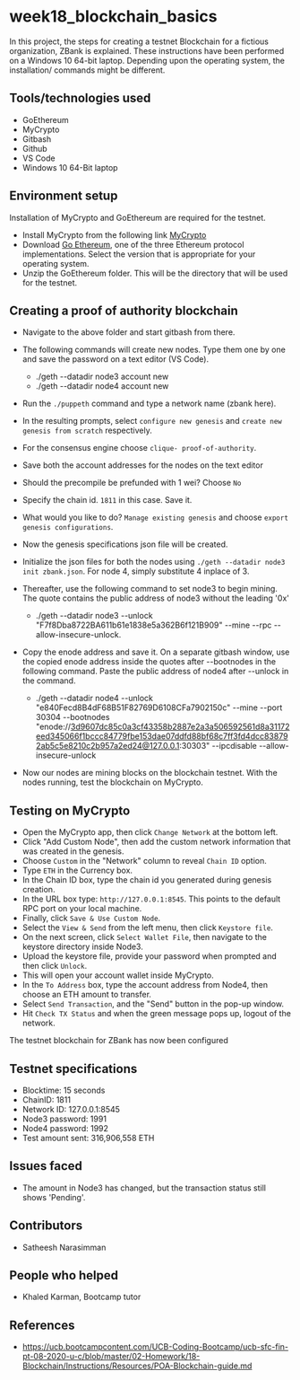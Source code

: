 # week18_blockchain_basics
In this project, the steps for creating a testnet Blockchain for a fictious organization, ZBank is explained. These instructions have been performed on a Windows 10 64-bit laptop. Depending upon the operating system, the installation/ commands might be different.

## Tools/technologies used
- GoEthereum
- MyCrypto
- Gitbash
- Github
- VS Code
- Windows 10 64-Bit laptop

## Environment setup
Installation of MyCrypto and GoEthereum are required for the testnet.
- Install MyCrypto from the following link [MyCrypto](https://www.mycrypto.com/)
- Download [Go Ethereum](https://geth.ethereum.org/), one of the three Ethereum protocol implementations. Select the version that is appropriate for your operating system.
- Unzip the GoEthereum folder. This will be the directory that will be used for the testnet.

## Creating a proof of authority blockchain
- Navigate to the above folder and start gitbash from there.
- The following commands will create new nodes. Type them one by one and save the password on a text editor (VS Code).
    * ./geth --datadir node3 account new
    * ./geth --datadir node4 account new
    
- Run the `./puppeth` command and type a network name (zbank here).
- In the resulting prompts, select `configure new genesis` and `create new genesis from scratch` respectively.
- For the consensus engine choose `clique- proof-of-authority`.
- Save both the account addresses for the nodes on the text editor
- Should the precompile be prefunded with 1 wei? Choose `No`
- Specify the chain id. `1811` in this case. Save it.
- What would you like to do? `Manage existing genesis` and choose `export genesis configurations`.
- Now the genesis specifications json file will be created.
- Initialize the json files for both the nodes using `./geth --datadir node3 init zbank.json`. For node 4, simply substitute 4 inplace of 3.

- Thereafter, use the following command to set node3 to begin mining. The quote contains the public address of node3 without the leading '0x'
    * ./geth --datadir node3 --unlock "F7f8Dba8722BA611b61e1838e5a362B6f121B909" --mine --rpc --allow-insecure-unlock.
- Copy the enode address and save it. On a separate gitbash window, use the copied enode address inside the quotes after --bootnodes in the following command. Paste the public address of node4 after --unlock in the command.
    * ./geth --datadir node4 --unlock "e840Fecd8B4dF68B51F82769D6108CFa7902150c" --mine --port 30304 --bootnodes "enode://3d9607dc85c0a3cf43358b2887e2a3a506592561d8a31172eed345066f1bccc84779fbe153dae07ddfd88bf68c7ff3fd4dcc838792ab5c5e8210c2b957a2ed24@127.0.0.1:30303" --ipcdisable --allow-insecure-unlock
    
- Now our nodes are mining blocks on the blockchain testnet. With the nodes running, test the blockchain on MyCrypto.

## Testing on MyCrypto
- Open the MyCrypto app, then click `Change Network` at the bottom left.
- Click "Add Custom Node", then add the custom network information that was created in the genesis.
- Choose `Custom` in the "Network" column to reveal `Chain ID` option.
- Type `ETH` in the Currency box.
- In the Chain ID box, type the chain id you generated during genesis creation.
- In the URL box type: `http://127.0.0.1:8545`.  This points to the default RPC port on your local machine.
- Finally, click `Save & Use Custom Node`.
- Select the `View & Send` from the left menu, then click `Keystore file`.
- On the next screen, click `Select Wallet File`, then navigate to the keystore directory inside Node3. 
- Upload the keystore file, provide your password when prompted and then click `Unlock`.
- This will open your account wallet inside MyCrypto.
- In the `To Address` box, type the account address from Node4, then choose an ETH amount to transfer.
- Select `Send Transaction`, and the "Send" button in the pop-up window.
- Hit `Check TX Status` and when the green message pops up, logout of the network.

The testnet blockchain for ZBank has now been configured

## Testnet specifications
- Blocktime: 15 seconds
- ChainID: 1811
- Network ID: 127.0.0.1:8545
- Node3 password: 1991
- Node4 password: 1992
- Test amount sent: 316,906,558 ETH

## Issues faced
- The amount in Node3 has changed, but the transaction status still shows 'Pending'.

## Contributors
- Satheesh Narasimman

## People who helped
- Khaled Karman, Bootcamp tutor

## References
- https://ucb.bootcampcontent.com/UCB-Coding-Bootcamp/ucb-sfc-fin-pt-08-2020-u-c/blob/master/02-Homework/18-Blockchain/Instructions/Resources/POA-Blockchain-guide.md